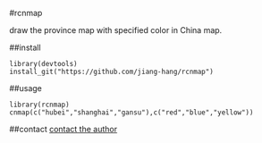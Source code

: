 #rcnmap

draw the province map with specified color in China map.

##install
```
library(devtools)
install_git("https://github.com/jiang-hang/rcnmap")
```

##usage
```
library(rcnmap)
cnmap(c("hubei","shanghai","gansu"),c("red","blue","yellow"))
```

##contact
[contact the author](http://www.bagualu.net)
